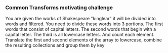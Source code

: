 <!--
Licensed under the Apache License, Version 2.0 (the "License");
you may not use this file except in compliance with the License.
You may obtain a copy of the License at
http://www.apache.org/licenses/LICENSE-2.0
Unless required by applicable law or agreed to in writing, software
distributed under the License is distributed on an "AS IS" BASIS,
WITHOUT WARRANTIES OR CONDITIONS OF ANY KIND, either express or implied.
See the License for the specific language governing permissions and
limitations under the License.
-->
### Common Transforms motivating challenge

You are given the works of Shakespeare "kinglear" it will be divided into words and filtered. You need to divide these words into 3 portions. The first words that consist of capital letters. The second words that begin with a capital letter. The third is all lowercase letters. And count each element. Translate the first and second elements of the array to lowercase, combine the resulting collections and group them by key